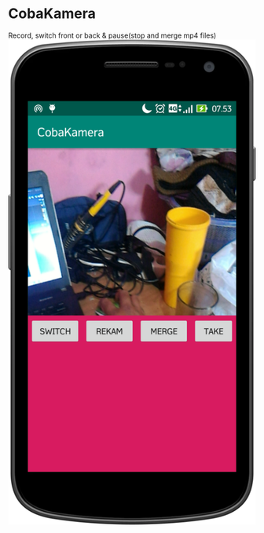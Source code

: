 # CobaKamera
Record, switch front or back &amp; pause(stop and merge mp4 files)
![alt tag](https://github.com/hangga/CobaKamera/blob/master/device-2019-08-09-075311.png)
